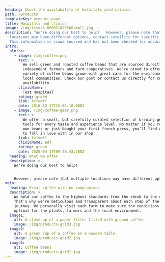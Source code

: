 ```yaml
---
heading: Check the availability of hospitals aand clinics
path: /products
templateKey: product-page
title: Hospitals and clinics
image: /img/istock_000011829560small.jpg
description: "We're doing our best to help!   However, please note that multiple
  locations may have different options, contact satellite for specific details.
  This information is crowd sourced and has not been checked for accuracy.  "
intro:
  blurbs:
    - image: /img/coffee.png
      text: >
        We sell green and roasted coffee beans that are sourced directly from
        independent farmers and farm cooperatives. We’re proud to offer a
        variety of coffee beans grown with great care for the environment and
        local communities. Check our post or contact us directly for current
        availability.
      clinicName: |
        Test Hospitaal
      rating: green
      link: fefewff
      date: 2016-12-17T15:04:10.000Z
    - image: /img/coffee-gear.png
      text: >
        We offer a small, but carefully curated selection of brewing gear and
        tools for every taste and experience level. No matter if you roast your
        own beans or just bought your first french press, you’ll find a gadget
        to fall in love with in our shop.
      link: fefewff
      clinicName: adf
      rating: green
      date: 2020-04-17T09:40:43.288Z
  heading: What we offer
  description: >-
    We're doing our best to help! 


    However, please note that multiple locations may have different options, contact satellite for specific details. This information is crowd sourced and has not been checked for accuracy.  
main:
  heading: Great coffee with no compromises
  description: >
    We hold our coffee to the highest standards from the shrub to the cup.
    That’s why we’re meticulous and transparent about each step of the coffee’s
    journey. We personally visit each farm to make sure the conditions are
    optimal for the plants, farmers and the local environment.
  image1:
    alt: A close-up of a paper filter filled with ground coffee
    image: /img/products-grid3.jpg
  image2:
    alt: A green cup of a coffee on a wooden table
    image: /img/products-grid2.jpg
  image3:
    alt: Coffee beans
    image: /img/products-grid1.jpg
---
```


